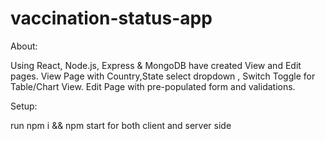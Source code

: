 # vaccination-status-app

About:

Using React, Node.js, Express & MongoDB have created View and Edit pages.
View Page with Country,State select dropdown , Switch Toggle for Table/Chart View.
Edit Page with pre-populated form and validations.

Setup:

run npm i && npm start for both client and server side 
